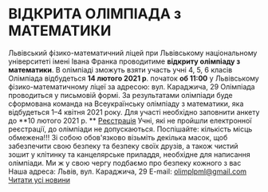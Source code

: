 
# ВІДКРИТА ОЛІМПІАДА з МАТЕМАТИКИ
Львівський фізико-математичний ліцей при Львівському національному університеті імені Івана Франка проводитиме **відкриту олімпіаду з математики**.
В олімпіаді зможуть взяти участь учні 4, 5, 6 класів
Олімпіада відбудеться **14 лютого 2021 р**.
початок **об 11:00**
у Львівському фізико-математичному ліцеї за адресою: вул. Караджича, 29
Олімпіада проводиться у письмовій формі.
За результатами олімпіади буде сформована команда на Всеукраїнську олімпіаду з математики, яка відбудеться 1–4 квітня 2021 року.
Для участі необхідно заповнити анкету до **10 лютого 2021 р. **
[Реєстрація](https://docs.google.com/forms/d/1Ov4zQ7YH_QMBAFc0f6J6zbpBLPgqu58vX1iCzMN1C-s/edit)
Учні, які не пройшли електронної реєстрації, до олімпіади не допускаються.
Поспішайте: кількість місць обмежена!!!
Зі собою обов'язково візьміть декілька масок, щоб забезпечити свою безпеку та безпеку своїх друзів, а також чистий зошит у клітинку та канцелярське приладдя, необхідне для написання олімпіади.
Ми ж у свою чергу подбаємо про безпеку кожного з вас
Наша адреса: Львів, вул. Караджича, 29
E-mail: olimplpml@gmail.com
[Читати усі новини](/news)
       